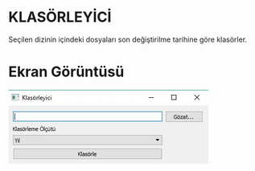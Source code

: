 # KLASÖRLEYİCİ
Seçilen dizinin içindeki dosyaları son değiştirilme tarihine göre klasörler.


# Ekran Görüntüsü
![gui](https://github.com/ozanbayram/klasorleyici/blob/master/img/Ekran%20Al%C4%B1nt%C4%B1s%C4%B1.JPG)
